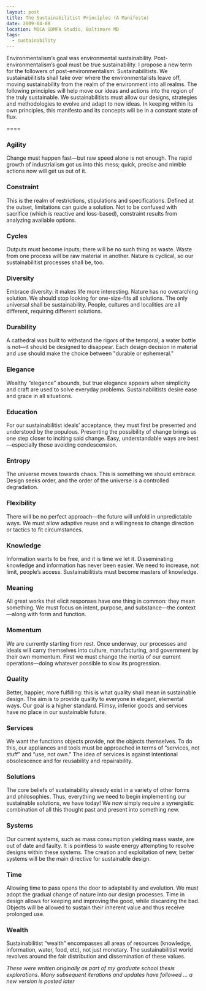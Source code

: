 ```yaml
---
layout: post
title: The Sustainabilitist Principles (A Manifesto)
date: 2009-04-08
location: MICA GDMFA Studio, Baltimore MD
tags: 
  - sustainability
---
```


Environmentalism’s goal was environmental sustainability. Post-environmentalism’s goal must be true sustainability. I propose a new term for the followers of post-environmentalism: Sustainabilitists. We sustainabilitists shall take over where the environmentalists leave off, moving sustainability from the realm of the environment into all realms. The following principles will help move our ideas and actions into the region of the truly sustainable. We sustainabilitists must allow our designs, strategies and methodologies to evolve and adapt to new ideas. In keeping within its own principles, this manifesto and its concepts will be in a constant state of flux.

====

### Agility
Change must happen fast—but raw speed alone is not enough. The rapid growth of industrialism got us into this mess; quick, precise and nimble actions now will get us out of it.

### Constraint
This is the realm of restrictions, stipulations and specifications. Defined at the outset, limitations can guide a solution. Not to be confused with sacrifice (which is reactive and loss-based), constraint results from analyzing available options.

### Cycles
Outputs must become inputs; there will be no such thing as waste. Waste from one process will be raw material in another. Nature is cyclical, so our sustainabilitist processes shall be, too.

### Diversity
Embrace diversity: it makes life more interesting. Nature has no overarching solution. We should stop looking for one-size-fits all solutions. The only universal shall be sustainability. People, cultures and localities are all different, requiring different solutions.

### Durability
A cathedral was built to withstand the rigors of the temporal; a water bottle is not—it should be designed to disappear. Each design decision in material and use should make the choice between "durable or ephemeral."

### Elegance
Wealthy “elegance” abounds, but true elegance appears when simplicity and craft are used to solve everyday problems. Sustainabilitists desire ease and grace in all situations.

### Education
For our sustainabilitist ideals’ acceptance, they must first be presented and understood by the populous. Presenting the possibility of change brings us one step closer to inciting said change. Easy, understandable ways are best—especially those avoiding condescension. 

### Entropy
The universe moves towards chaos. This is something we should embrace. Design seeks order, and the order of the universe is a controlled degradation.

### Flexibility
There will be no perfect approach—the future will unfold in unpredictable ways. We must allow adaptive reuse and a willingness to change direction or tactics to fit circumstances. 

### Knowledge
Information wants to be free, and it is time we let it. Disseminating knowledge and information has never been easier. We need to increase, not limit, people’s access. Sustainabilitists must become masters of knowledge.

### Meaning
All great works that elicit responses have one thing in common: they mean something. We must focus on intent, purpose, and substance—the context—along with form and function.

### Momentum
We are currently starting from rest. Once underway, our processes and ideals will carry themselves into culture, manufacturing, and government by their own momentum. First we must change the inertia of our current operations—doing whatever possible to slow its progression.

### Quality
Better, happier, more fulfilling: this is what quality shall mean in sustainable design. The aim is to provide quality to everyone in elegant, elemental ways. Our goal is a higher standard. Flimsy, inferior goods and services have no place in our sustainable future. 

### Services
We want the functions objects provide, not the objects themselves. To do this, our appliances and tools must be approached in terms of “services, not stuff” and “use, not own.” The idea of services is against intentional obsolescence and for reusability and repairability.

### Solutions
The core beliefs of sustainability already exist in a variety of other forms and philosophies. Thus, everything we need to begin implementing our sustainable solutions, we have today! We now simply require a synergistic combination of all this thought past and present into something new. 

### Systems
Our current systems, such as mass consumption yielding mass waste, are out of date and faulty. It is pointless to waste energy attempting to resolve designs within these systems. The creation and exploitation of new, better systems will be the main directive for sustainable design.

### Time
Allowing time to pass opens the door to adaptability and evolution. We must adopt the gradual change of nature into our design processes. Time in design allows for keeping and improving the good, while discarding the bad. Objects will be allowed to sustain their inherent value and thus receive prolonged use.

### Wealth
Sustainabilitist “wealth” encompasses all areas of resources (knowledge, information, water, food, etc), not just monetary. The sustainabilitist world revolves around the fair distribution and dissemination of these values.

_These were written originally as part of my graduate school thesis explorations. Many subsequent iterations and updates have followed … a new version is posted later_
